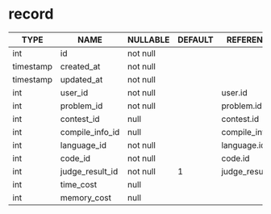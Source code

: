 # record

TYPE | NAME | NULLABLE | DEFAULT | REFERENCE | COMMENT
---|---|---|---|---|---
int | id | not null | | |
timestamp | created_at | not null | | |
timestamp | updated_at | not null | | |
int | user_id | not null | | user.id |
int | problem_id | not null | | problem.id |
int | contest_id | null | | contest.id |
int | compile_info_id | null | | compile_info.id |
int | language_id | not null | | language.id |
int | code_id | not null | | code.id |
int | judge_result_id | not null | 1 | judge_result.id |
int | time_cost | null | | |
int | memory_cost | null | | |
